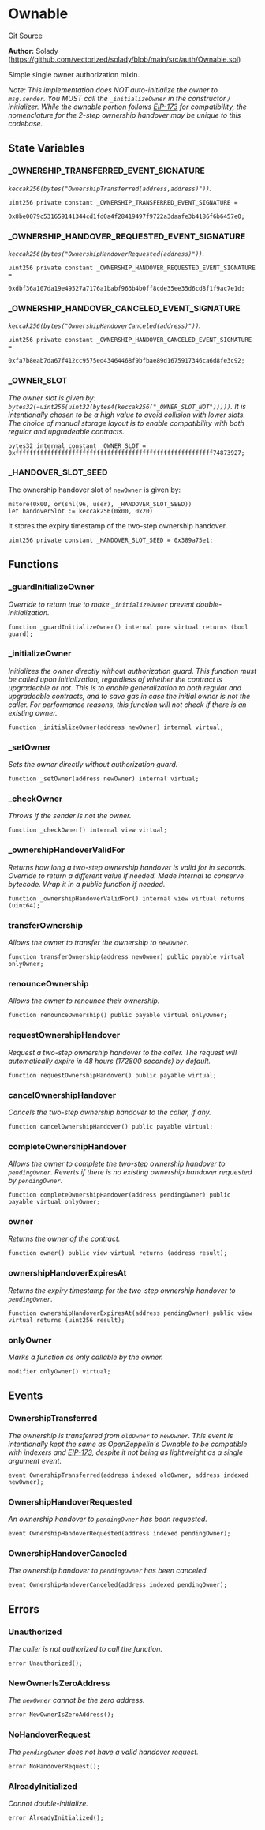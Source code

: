 # Ownable
[Git Source](https://github.com/VerisLabs/KAM/blob/39577197165fca22f4727dda301114283fca8759/src/vendor/Ownable.sol)

**Author:**
Solady (https://github.com/vectorized/solady/blob/main/src/auth/Ownable.sol)

Simple single owner authorization mixin.

*Note:
This implementation does NOT auto-initialize the owner to `msg.sender`.
You MUST call the `_initializeOwner` in the constructor / initializer.
While the ownable portion follows
[EIP-173](https://eips.ethereum.org/EIPS/eip-173) for compatibility,
the nomenclature for the 2-step ownership handover may be unique to this codebase.*


## State Variables
### _OWNERSHIP_TRANSFERRED_EVENT_SIGNATURE
*`keccak256(bytes("OwnershipTransferred(address,address)"))`.*


```solidity
uint256 private constant _OWNERSHIP_TRANSFERRED_EVENT_SIGNATURE =
    0x8be0079c531659141344cd1fd0a4f28419497f9722a3daafe3b4186f6b6457e0;
```


### _OWNERSHIP_HANDOVER_REQUESTED_EVENT_SIGNATURE
*`keccak256(bytes("OwnershipHandoverRequested(address)"))`.*


```solidity
uint256 private constant _OWNERSHIP_HANDOVER_REQUESTED_EVENT_SIGNATURE =
    0xdbf36a107da19e49527a7176a1babf963b4b0ff8cde35ee35d6cd8f1f9ac7e1d;
```


### _OWNERSHIP_HANDOVER_CANCELED_EVENT_SIGNATURE
*`keccak256(bytes("OwnershipHandoverCanceled(address)"))`.*


```solidity
uint256 private constant _OWNERSHIP_HANDOVER_CANCELED_EVENT_SIGNATURE =
    0xfa7b8eab7da67f412cc9575ed43464468f9bfbae89d1675917346ca6d8fe3c92;
```


### _OWNER_SLOT
*The owner slot is given by:
`bytes32(~uint256(uint32(bytes4(keccak256("_OWNER_SLOT_NOT")))))`.
It is intentionally chosen to be a high value
to avoid collision with lower slots.
The choice of manual storage layout is to enable compatibility
with both regular and upgradeable contracts.*


```solidity
bytes32 internal constant _OWNER_SLOT = 0xffffffffffffffffffffffffffffffffffffffffffffffffffffffff74873927;
```


### _HANDOVER_SLOT_SEED
The ownership handover slot of `newOwner` is given by:
```
mstore(0x00, or(shl(96, user), _HANDOVER_SLOT_SEED))
let handoverSlot := keccak256(0x00, 0x20)
```
It stores the expiry timestamp of the two-step ownership handover.


```solidity
uint256 private constant _HANDOVER_SLOT_SEED = 0x389a75e1;
```


## Functions
### _guardInitializeOwner

*Override to return true to make `_initializeOwner` prevent double-initialization.*


```solidity
function _guardInitializeOwner() internal pure virtual returns (bool guard);
```

### _initializeOwner

*Initializes the owner directly without authorization guard.
This function must be called upon initialization,
regardless of whether the contract is upgradeable or not.
This is to enable generalization to both regular and upgradeable contracts,
and to save gas in case the initial owner is not the caller.
For performance reasons, this function will not check if there
is an existing owner.*


```solidity
function _initializeOwner(address newOwner) internal virtual;
```

### _setOwner

*Sets the owner directly without authorization guard.*


```solidity
function _setOwner(address newOwner) internal virtual;
```

### _checkOwner

*Throws if the sender is not the owner.*


```solidity
function _checkOwner() internal view virtual;
```

### _ownershipHandoverValidFor

*Returns how long a two-step ownership handover is valid for in seconds.
Override to return a different value if needed.
Made internal to conserve bytecode. Wrap it in a public function if needed.*


```solidity
function _ownershipHandoverValidFor() internal view virtual returns (uint64);
```

### transferOwnership

*Allows the owner to transfer the ownership to `newOwner`.*


```solidity
function transferOwnership(address newOwner) public payable virtual onlyOwner;
```

### renounceOwnership

*Allows the owner to renounce their ownership.*


```solidity
function renounceOwnership() public payable virtual onlyOwner;
```

### requestOwnershipHandover

*Request a two-step ownership handover to the caller.
The request will automatically expire in 48 hours (172800 seconds) by default.*


```solidity
function requestOwnershipHandover() public payable virtual;
```

### cancelOwnershipHandover

*Cancels the two-step ownership handover to the caller, if any.*


```solidity
function cancelOwnershipHandover() public payable virtual;
```

### completeOwnershipHandover

*Allows the owner to complete the two-step ownership handover to `pendingOwner`.
Reverts if there is no existing ownership handover requested by `pendingOwner`.*


```solidity
function completeOwnershipHandover(address pendingOwner) public payable virtual onlyOwner;
```

### owner

*Returns the owner of the contract.*


```solidity
function owner() public view virtual returns (address result);
```

### ownershipHandoverExpiresAt

*Returns the expiry timestamp for the two-step ownership handover to `pendingOwner`.*


```solidity
function ownershipHandoverExpiresAt(address pendingOwner) public view virtual returns (uint256 result);
```

### onlyOwner

*Marks a function as only callable by the owner.*


```solidity
modifier onlyOwner() virtual;
```

## Events
### OwnershipTransferred
*The ownership is transferred from `oldOwner` to `newOwner`.
This event is intentionally kept the same as OpenZeppelin's Ownable to be
compatible with indexers and [EIP-173](https://eips.ethereum.org/EIPS/eip-173),
despite it not being as lightweight as a single argument event.*


```solidity
event OwnershipTransferred(address indexed oldOwner, address indexed newOwner);
```

### OwnershipHandoverRequested
*An ownership handover to `pendingOwner` has been requested.*


```solidity
event OwnershipHandoverRequested(address indexed pendingOwner);
```

### OwnershipHandoverCanceled
*The ownership handover to `pendingOwner` has been canceled.*


```solidity
event OwnershipHandoverCanceled(address indexed pendingOwner);
```

## Errors
### Unauthorized
*The caller is not authorized to call the function.*


```solidity
error Unauthorized();
```

### NewOwnerIsZeroAddress
*The `newOwner` cannot be the zero address.*


```solidity
error NewOwnerIsZeroAddress();
```

### NoHandoverRequest
*The `pendingOwner` does not have a valid handover request.*


```solidity
error NoHandoverRequest();
```

### AlreadyInitialized
*Cannot double-initialize.*


```solidity
error AlreadyInitialized();
```

